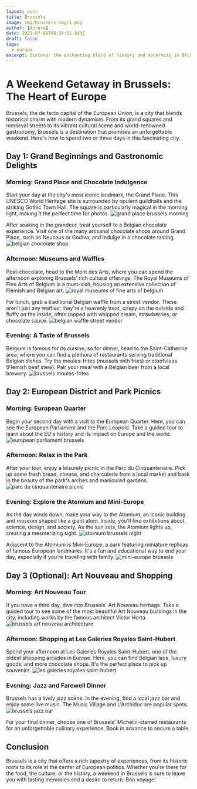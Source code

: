 ```yaml
---
layout: post
title: Brussels
image: img/brussels-img/1.png
author: [Aurora]
date: 2021-07-06T08:34:52.843Z
draft: false
tags:
  - europe
excerpt: Discover the enchanting blend of history and modernity in Brussels, where you can wander through the grandeur of the Grand Place, indulge in world-famous chocolates and waffles, and explore the heart of European politics, all in one unforgettable weekend.
---
```


# A Weekend Getaway in Brussels: The Heart of Europe

Brussels, the de facto capital of the European Union, is a city that blends historical charm with modern dynamism. From its grand squares and medieval streets to its vibrant cultural scene and world-renowned gastronomy, Brussels is a destination that promises an unforgettable weekend. Here's how to spend two or three days in this fascinating city.

## Day 1: Grand Beginnings and Gastronomic Delights

### Morning: Grand Place and Chocolate Indulgence

Start your day at the city's most iconic landmark, the Grand Place. This UNESCO World Heritage site is surrounded by opulent guildhalls and the striking Gothic Town Hall. The square is particularly magical in the morning light, making it the perfect time for photos. ![ grand place brussels morning](img/brussels-img/1.png)

After soaking in the grandeur, treat yourself to a Belgian chocolate experience. Visit one of the many artisanal chocolate shops around Grand Place, such as Neuhaus or Godiva, and indulge in a chocolate tasting. ![ belgian chocolate shop](img/brussels-img/2.png)

### Afternoon: Museums and Waffles

Post-chocolate, head to the Mont des Arts, where you can spend the afternoon exploring Brussels' rich cultural offerings. The Royal Museums of Fine Arts of Belgium is a must-visit, housing an extensive collection of Flemish and Belgian art. ![ royal museums of fine arts of belgium](img/brussels-img/3.png)

For lunch, grab a traditional Belgian waffle from a street vendor. These aren't just any waffles; they're a heavenly treat, crispy on the outside and fluffy on the inside, often topped with whipped cream, strawberries, or chocolate sauce. ![ belgian waffle street vendor](img/brussels-img/4.png)

### Evening: A Taste of Brussels

Belgium is famous for its cuisine, so for dinner, head to the Saint-Catherine area, where you can find a plethora of restaurants serving traditional Belgian dishes. Try the moules-frites (mussels with fries) or stoofvlees (Flemish beef stew). Pair your meal with a Belgian beer from a local brewery. ![ brussels moules-frites](img/brussels-img/5.png)

## Day 2: European District and Park Picnics

### Morning: European Quarter

Begin your second day with a visit to the European Quarter. Here, you can see the European Parliament and the Parc Leopold. Take a guided tour to learn about the EU's history and its impact on Europe and the world. ![ european parliament brussels](img/brussels-img/6.png)

### Afternoon: Relax in the Park

After your tour, enjoy a leisurely picnic in the Parc du Cinquantenaire. Pick up some fresh bread, cheese, and charcuterie from a local market and bask in the beauty of the park's arches and manicured gardens. ![ parc du cinquantenaire picnic](img/brussels-img/7.png)

### Evening: Explore the Atomium and Mini-Europe

As the day winds down, make your way to the Atomium, an iconic building and museum shaped like a giant atom. Inside, you'll find exhibitions about science, design, and society. As the sun sets, the Atomium lights up, creating a mesmerizing sight. ![ atomium brussels night](img/brussels-img/8.png)

Adjacent to the Atomium is Mini-Europe, a park featuring miniature replicas of famous European landmarks. It's a fun and educational way to end your day, especially if you're traveling with family. ![ mini-europe brussels](img/brussels-img/9.png)

## Day 3 (Optional): Art Nouveau and Shopping

### Morning: Art Nouveau Tour

If you have a third day, dive into Brussels' Art Nouveau heritage. Take a guided tour to see some of the most beautiful Art Nouveau buildings in the city, including works by the famous architect Victor Horta. ![ brussels art nouveau architecture](img/brussels-img/10.png)

### Afternoon: Shopping at Les Galeries Royales Saint-Hubert

Spend your afternoon at Les Galeries Royales Saint-Hubert, one of the oldest shopping arcades in Europe. Here, you can find Belgian lace, luxury goods, and more chocolate shops. It's the perfect place to pick up souvenirs. ![ les galeries royales saint-hubert](img/brussels-img/11.png)

### Evening: Jazz and Farewell Dinner

Brussels has a lively jazz scene. In the evening, find a local jazz bar and enjoy some live music. The Music Village and L'Archiduc are popular spots. ![ brussels jazz bar](img/brussels-img/12.png)

For your final dinner, choose one of Brussels' Michelin-starred restaurants for an unforgettable culinary experience. Book in advance to secure a table.

## Conclusion

Brussels is a city that offers a rich tapestry of experiences, from its historic roots to its role at the center of European politics. Whether you're there for the food, the culture, or the history, a weekend in Brussels is sure to leave you with lasting memories and a desire to return. Bon voyage!